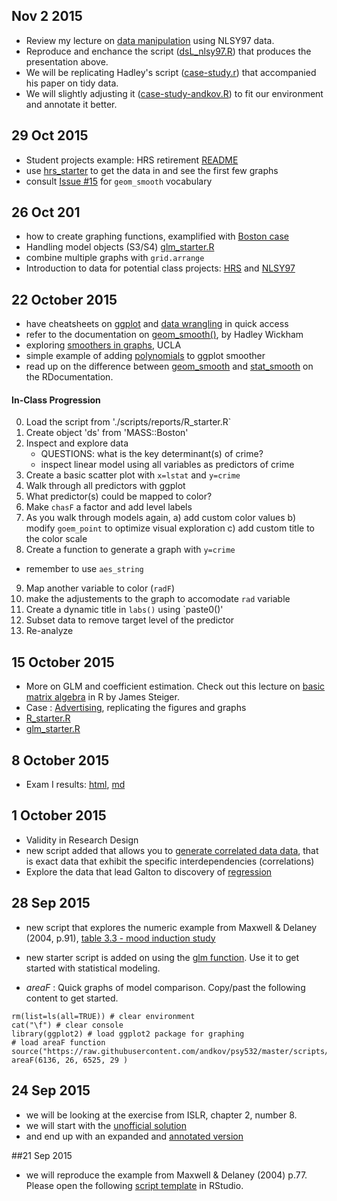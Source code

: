 ## Nov 2 2015
 - Review my lecture on [data manipulation](http://ialsa.github.io/COAG-colloquium-2014F/2014-10-21-Data-Manipulation.html) using NLSY97 data.    
 - Reproduce and enchance the script ([dsL_nlsy97.R](https://github.com/andkov/psy532/blob/master/scripts/data/dsL_nlsy97.R)) that produces the presentation above.   
 - We will be replicating Hadley's script ([case-study.r](https://github.com/hadley/tidy-data/blob/master/case-study/case-study.r)) that accompanied his paper on tidy data.   
 - We will slightly adjusting it ([case-study-andkov.R](https://github.com/andkov/psy532/blob/master/materials/cases/tidy_data/case-study-andkov.r)) to fit our environment and annotate it better.    
 

## 29 Oct 2015
- Student projects example: HRS retirement  [README](https://github.com/andkov/psy532/tree/master/data/hrs)  
- use [hrs_starter](https://github.com/andkov/psy532/blob/master/projects/hrs/hrs_starter.R)  to get the data in and see the first few graphs  
- consult [Issue #15](https://github.com/andkov/psy532/issues/15) for ```geom_smooth``` vocabulary

## 26 Oct 201
- how to create graphing functions, examplified with [Boston case](https://github.com/andkov/psy532/blob/master/materials/cases/ISLR_Boston/Boston_end.R) 
- Handling model objects (S3/S4) [glm_starter.R](./scripts/modeling/glm_starter.R)  
- combine multiple graphs with `grid.arrange`  
- Introduction to data for potential class projects: [HRS](https://github.com/andkov/psy532/tree/master/data/hrs) and [NLSY97](https://github.com/andkov/psy532/tree/master/data/nlsy97)

## 22 October 2015
- have cheatsheets on [ggplot](https://www.rstudio.com/wp-content/uploads/2015/08/ggplot2-cheatsheet.pdf) and [data wrangling](https://www.rstudio.com/wp-content/uploads/2015/02/data-wrangling-cheatsheet.pdf) in quick access  
- refer to the documentation on [geom_smooth()](http://docs.ggplot2.org/0.9.3.1/stat_smooth.html), by Hadley Wickham  
- exploring [smoothers in graphs](http://www.ats.ucla.edu/stat/r/faq/smooths.htm), UCLA  
- simple example of adding [polynomials](http://stackoverflow.com/questions/11949331/adding-a-3rd-order-polynomial-and-its-equation-to-a-ggplot-in-r) to ggplot smoother  
- read up on the difference between [geom_smooth](http://www.rdocumentation.org/packages/ggplot2/functions/geom_smooth) and [stat_smooth](http://www.rdocumentation.org/packages/ggplot2/functions/stat_smooth) on the RDocumentation. 

#### In-Class Progression
0. Load the script from './scripts/reports/R_starter.R`  
1. Create object 'ds' from 'MASS::Boston'  
2. Inspect and explore data  
	- QUESTIONS: what is the key determinant(s) of crime?   
	- inspect linear model using all variables as predictors of crime  
3. Create a basic scatter plot with `x=lstat` and `y=crime`  
4. Walk through all predictors with ggplot  
5. What predictor(s) could be mapped to color?   
6. Make `chasF` a factor and add level labels  
7. As you walk through models again, 
	a) add custom color values 
	b) modify `goem_point` to optimize visual exploration
	c) add custom title to the color scale
8. Create a function to generate a graph with `y=crime`
 - remember to use `aes_string`
9. Map another variable to color (`radF`) 
10. make the adjustements to the graph to accomodate `rad` variable
11. Create a dynamic title in `labs()` using `paste0()' 
12. Subset data to remove target level of the predictor
13. Re-analyze
	



## 15 October 2015
- More on GLM and coefficient estimation. Check out this lecture on [basic matrix algebra](http://www.statpower.net/Content/313/Lecture%20Notes/RMatrix.pdf) in R by James Steiger.   
- Case : [Advertising](https://github.com/andkov/psy532/blob/master/materials/cases/ITSL_advertising/ITSL_Figure2_1.R), replicating the figures and graphs   
- [R_starter.R](./scripts/reports/R_starter.R)   
- [glm_starter.R](./scripts/modeling/glm_starter.R)

## 8 October 2015
- Exam I  results: [html](http://htmlpreview.github.io/?https://raw.githubusercontent.com/andkov/psy532/master/materials/evaluation/exam_i/exam_i.html), [md](https://github.com/andkov/psy532/blob/master/materials/evaluation/exam_i/exam_i.md)

## 1 October 2015
- Validity in Research Design    
- new script added that allows you to [generate correlated data data](https://github.com/andkov/psy532/blob/master/scripts/data/generate_correlated_data.R), that is exact data that exhibit the specific interdependencies (correlations)
- Explore the data that lead Galton to discovery of [regression](https://github.com/andkov/psy532/blob/master/materials/lectures/correlation_regression/corr_reg.R) 


## 28 Sep 2015
- new script that explores the numeric example from Maxwell & Delaney (2004, p.91), [table 3.3 - mood induction study](https://github.com/andkov/psy532/blob/master/materials/cases/MD_3_mood/one_way_designs.R) 
- new starter script is added on using the [glm function](https://github.com/andkov/psy532/blob/master/scripts/modeling/glm_starter.R). Use it to get started with statistical modeling. 

- *areaF* : Quick graphs of model comparison. Copy/past the following content to get started.
```
rm(list=ls(all=TRUE)) # clear environment
cat("\f") # clear console
library(ggplot2) # load ggplot2 package for graphing
# load areaF function
source("https://raw.githubusercontent.com/andkov/psy532/master/scripts/graphs/areaF_graphing.R")
areaF(6136, 26, 6525, 29 )
```


## 24 Sep 2015
- we will be looking at the exercise from ISLR, chapter 2, number 8. 
- we will start with the [unofficial solution](https://raw.githubusercontent.com/asadoughi/stat-learning/master/ch2/applied.R)
- and end up with an expanded and [annotated version](https://github.com/andkov/psy532/blob/master/projects/homework/chapter2/hw_chapter_2_8.R)


##21 Sep 2015
- we will reproduce the example from Maxwell & Delaney (2004) p.77. Please open the following [script template](https://github.com/andkov/psy532/blob/master/materials/cases/MD_3_WISC-R/WISC_hyperactive_student.R) in RStudio.
